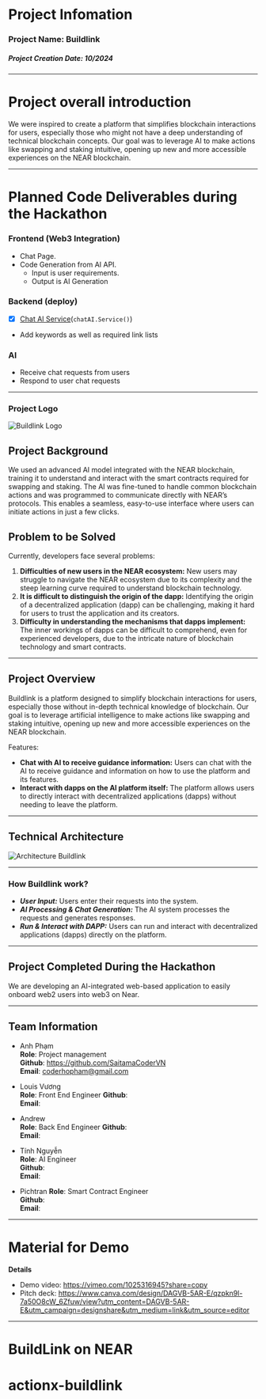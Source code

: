
# Project Infomation

### Project Name: Buildlink
##### **Project Creation Date:** 10/2024

---

# **Project overall introduction**

We were inspired to create a platform that simplifies blockchain interactions for users, especially those who might not have a deep understanding of technical blockchain concepts. Our goal was to leverage AI to make actions like swapping and staking intuitive, opening up new and more accessible experiences on the NEAR blockchain.

---

# **Planned Code Deliverables during the Hackathon**

### Frontend (Web3 Integration)
- Chat Page.
- Code Generation from AI API.     
  - Input is user requirements.
  - Output is AI Generation

### Backend (deploy)
- [x] [Chat AI Service](https://github.com/Weminal-labs/buildlink-backend)(`chatAI.Service()`)
- Add keywords as well as required link lists

### AI 
- Receive chat requests from users
- Respond to user chat requests
---
### **Project Logo**

<img src="https://peach-realistic-spider-498.mypinata.cloud/ipfs/QmR23ZZRzXHbaphhE4i5dYV82K7VMXjB7RMb8TmGETzVhB" alt="Buildlink Logo" />




## **Project Background**

We used an advanced AI model integrated with the NEAR blockchain, training it to understand and interact with the smart contracts required for swapping and staking. The AI was fine-tuned to handle common blockchain actions and was programmed to communicate directly with NEAR’s protocols. This enables a seamless, easy-to-use interface where users can initiate actions in just a few clicks.

## **Problem to be Solved**
Currently, developers face several problems:

1. **Difficulties of new users in the NEAR ecosystem:** New users may struggle to navigate the NEAR ecosystem due to its complexity and the steep learning curve required to understand blockchain technology.
2. **It is difficult to distinguish the origin of the dapp:** Identifying the origin of a decentralized application (dapp) can be challenging, making it hard for users to trust the application and its creators.
3. **Difficulty in understanding the mechanisms that dapps implement:** The inner workings of dapps can be difficult to comprehend, even for experienced developers, due to the intricate nature of blockchain technology and smart contracts.

---
## **Project Overview**
Buildlink is a platform designed to simplify blockchain interactions for users, especially those without in-depth technical knowledge of blockchain. Our goal is to leverage artificial intelligence to make actions like swapping and staking intuitive, opening up new and more accessible experiences on the NEAR blockchain.

Features:

- **Chat with AI to receive guidance information:** Users can chat with the AI to receive guidance and information on how to use the platform and its features.
- **Interact with dapps on the AI ​​platform itself:** The platform allows users to directly interact with decentralized applications (dapps) without needing to leave the platform.

---

## **Technical Architecture**

<img src="./BUILDLINK/public/buildlink-architecture.png" alt="Architecture Buildlink" />

---

### How Buildlink work? 

- ***User Input:*** Users enter their requests into the system.
- ***AI Processing & Chat Generation:*** The AI system processes the requests and generates responses.
- ***Run & Interact with DAPP:*** Users can run and interact with decentralized applications (dapps) directly on the platform.

---

## **Project Completed During the Hackathon**

We are developing an AI-integrated web-based application to easily onboard web2 users into web3 on Near.

---

## **Team Information**

- Anh Phạm  
  **Role**: Project management  
  **Github**: https://github.com/SaitamaCoderVN  
  **Email**: coderhopham@gmail.com  

- Louis Vương  
  **Role**: Front End Engineer
  **Github**:   
  **Email**:   

- Andrew  
  **Role**: Back End Engineer 
  **Github**:   
  **Email**:   

- Tính Nguyễn  
  **Role**: AI Engineer   
  **Github**:   
  **Email**:  

- Pichtran
  **Role**: Smart Contract Engineer   
  **Github**:   
  **Email**: 
---
# **Material for Demo**
**Details**

- Demo video: https://vimeo.com/1025316945?share=copy
- Pitch deck: https://www.canva.com/design/DAGVB-5AR-E/qzpkn9l-7a50O8cW_6Zfuw/view?utm_content=DAGVB-5AR-E&utm_campaign=designshare&utm_medium=link&utm_source=editor

---

# BuildLink on NEAR

# actionx-buildlink
